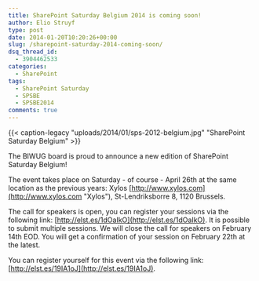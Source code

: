 ```yaml
---
title: SharePoint Saturday Belgium 2014 is coming soon!
author: Elio Struyf
type: post
date: 2014-01-20T10:20:26+00:00
slug: /sharepoint-saturday-2014-coming-soon/
dsq_thread_id:
  - 3904462533
categories:
  - SharePoint
tags:
  - SharePoint Saturday
  - SPSBE
  - SPSBE2014
comments: true
---
```


{{< caption-legacy "uploads/2014/01/sps-2012-belgium.jpg" "SharePoint Saturday Belgium" >}}

The BIWUG board is proud to announce a new edition of SharePoint Saturday Belgium!

The event takes place on Saturday - of course - April 26th at the same location as the previous years: Xylos [http://www.xylos.com](http://www.xylos.com "Xylos"), St-Lendriksborre 8, 1120 Brussels.

The call for speakers is open, you can register your sessions via the following link: [http://elst.es/1dOaIkO](http://elst.es/1dOaIkO). It is possible to submit multiple sessions. We will close the call for speakers on February 14th EOD. You will get a confirmation of your session on February 22th at the latest.

You can register yourself for this event via the following link: [http://elst.es/19IA1oJ](http://elst.es/19IA1oJ).